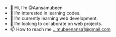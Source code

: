 - 👋 Hi, I’m @Aansamubeen
- 👀 I’m interested in learning codes.
- 🌱 I’m currently learning web development.
- 💞️ I’m looking to collaborate on web projects.
- 📫 How to reach me ...mubeenansa1@gmail.com

<!---
Aansamubeen456/Aansamubeen456 is a ✨ special ✨ repository because its `README.md` (this file) appears on your GitHub profile.
You can click the Preview link to take a look at your changes.
--->
